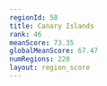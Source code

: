 ```yaml
---
regionId: 58
title: Canary Islands
rank: 46
meanScore: 73.35
globalMeanScore: 67.47
numRegions: 220
layout: region_score
---
```

